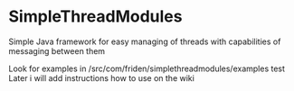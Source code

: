 SimpleThreadModules
===================

Simple Java framework for easy managing of threads with capabilities of messaging between them

Look for examples in /src/com/friden/simplethreadmodules/examples
test
Later i will add instructions how to use on the wiki
